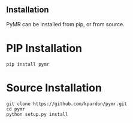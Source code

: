 Installation
----------

PyMR can be installed from pip, or from source.

# PIP Installation
```
pip install pymr
```

# Source Installation
```
git clone https://github.com/kpurdon/pymr.git
cd pymr
python setup.py install
```
